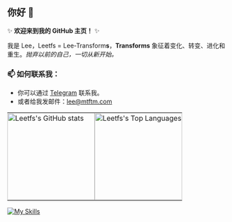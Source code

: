 ## 你好 👋 

✨ **欢迎来到我的 GitHub 主页！** ✨

我是 Lee，Leetfs = Lee-Transform**s**，**Transforms** 象征着变化、转变、进化和重生。*抛弃以前的自己，一切从新开始。*

### 📫 如何联系我：
- 你可以通过 [Telegram](https://t.me/leetfs) 联系我。
- 或者给我发邮件：lee@mtftm.com

<table style="width: 100%; border-collapse: collapse;">
  <tr>
    <td style="width: 50%; padding: 0;">
      <picture>
        <source 
          srcset="https://github-readme-stats.vercel.app/api?username=Leetfs&include_all_commits=true&count_private=true&theme=dark"
          media="(prefers-color-scheme: dark)"
        />
        <source
          srcset="https://github-readme-stats.vercel.app/api?username=Leetfs&include_all_commits=true&count_private=true"
          media="(prefers-color-scheme: light), (prefers-color-scheme: no-preference)"
        />
        <img height="200em" src="https://github-readme-stats.vercel.app/api?username=Leetfs&include_all_commits=true&count_private=true" alt="Leetfs's GitHub stats" style="width: 100%;" />
      </picture>
    </td>
    <td style="width: 50%; padding: 0;">
      <picture>
        <source 
          srcset="https://github-readme-stats.vercel.app/api/top-langs/?username=Leetfs&layout=compact&theme=dark"
          media="(prefers-color-scheme: dark)"
        />
        <source
          srcset="https://github-readme-stats.vercel.app/api/top-langs/?username=Leetfs&layout=compact"
          media="(prefers-color-scheme: light), (prefers-color-scheme: no-preference)"
        />
        <img height="200em" src="https://github-readme-stats.vercel.app/api/top-langs/?username=Leetfs&layout=compact" alt="Leetfs's Top Languages" style="width: 100%;" />
      </picture>
    </td>
  </tr>
</table>




[![My Skills](https://skillicons.dev/icons?i=vscode,unity,ae,au,ai,ps,pr,blender,c,cs,cpp,cloudflare,css,debian,docker,git,github,githubactions,html,md,ubuntu)](https://skillicons.dev)
